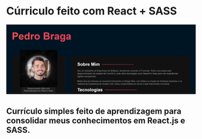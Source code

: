 # Cúrriculo feito com React + SASS
![Alt text](image.png)

## Currículo simples feito de aprendizagem para consolidar meus conhecimentos em React.js e SASS.

